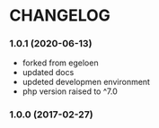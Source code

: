 # CHANGELOG

### 1.0.1 (2020-06-13)

 * forked from egeloen
 * updated docs
 * updeted developmen environment
 * php version raised to ^7.0

### 1.0.0 (2017-02-27)
